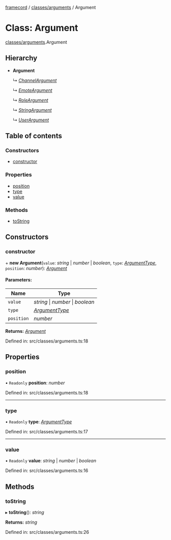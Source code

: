 [framecord](../README.md) / [classes/arguments](../modules/classes_arguments.md) / Argument

# Class: Argument

[classes/arguments](../modules/classes_arguments.md).Argument

## Hierarchy

* **Argument**

  ↳ [*ChannelArgument*](classes_arguments.channelargument.md)

  ↳ [*EmoteArgument*](classes_arguments.emoteargument.md)

  ↳ [*RoleArgument*](classes_arguments.roleargument.md)

  ↳ [*StringArgument*](classes_arguments.stringargument.md)

  ↳ [*UserArgument*](classes_arguments.userargument.md)

## Table of contents

### Constructors

- [constructor](classes_arguments.argument.md#constructor)

### Properties

- [position](classes_arguments.argument.md#position)
- [type](classes_arguments.argument.md#type)
- [value](classes_arguments.argument.md#value)

### Methods

- [toString](classes_arguments.argument.md#tostring)

## Constructors

### constructor

\+ **new Argument**(`value`: *string* \| *number* \| *boolean*, `type`: [*ArgumentType*](../enums/classes_arguments.argumenttype.md), `position`: *number*): [*Argument*](classes_arguments.argument.md)

#### Parameters:

Name | Type |
------ | ------ |
`value` | *string* \| *number* \| *boolean* |
`type` | [*ArgumentType*](../enums/classes_arguments.argumenttype.md) |
`position` | *number* |

**Returns:** [*Argument*](classes_arguments.argument.md)

Defined in: src/classes/arguments.ts:18

## Properties

### position

• `Readonly` **position**: *number*

Defined in: src/classes/arguments.ts:18

___

### type

• `Readonly` **type**: [*ArgumentType*](../enums/classes_arguments.argumenttype.md)

Defined in: src/classes/arguments.ts:17

___

### value

• `Readonly` **value**: *string* \| *number* \| *boolean*

Defined in: src/classes/arguments.ts:16

## Methods

### toString

▸ **toString**(): *string*

**Returns:** *string*

Defined in: src/classes/arguments.ts:26
